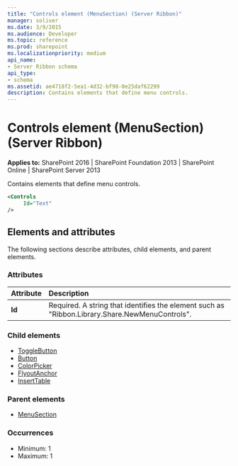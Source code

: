 ```yaml
---
title: "Controls element (MenuSection) (Server Ribbon)"
manager: soliver
ms.date: 3/9/2015
ms.audience: Developer
ms.topic: reference
ms.prod: sharepoint
ms.localizationpriority: medium
api_name:
- Server Ribbon schema
api_type:
- schema
ms.assetid: ae4718f2-5ea1-4d32-bf98-0e25daf62299
description: Contains elements that define menu controls. 
---
```


# Controls element (MenuSection) (Server Ribbon)

**Applies to:** SharePoint 2016 | SharePoint Foundation 2013 | SharePoint Online | SharePoint Server 2013
  
Contains elements that define menu controls. 
  
```XML
<Controls
     Id="Text"
/>
```

## Elements and attributes

The following sections describe attributes, child elements, and parent elements.

### Attributes

|**Attribute**|**Description**|
|:-----|:-----|
|**Id** <br/> |Required. A string that identifies the element such as "Ribbon.Library.Share.NewMenuControls".  <br/> |
   
### Child elements

- [ToggleButton](togglebutton-element.md) 
- [Button](button-element.md) 
- [ColorPicker](colorpicker-element.md) 
- [FlyoutAnchor](flyoutanchor-element.md) 
- [InsertTable](inserttable-element.md) 
   
### Parent elements

- [MenuSection](menusection-element.md)
   
### Occurrences

- Minimum: 1
- Maximum: 1  
   

